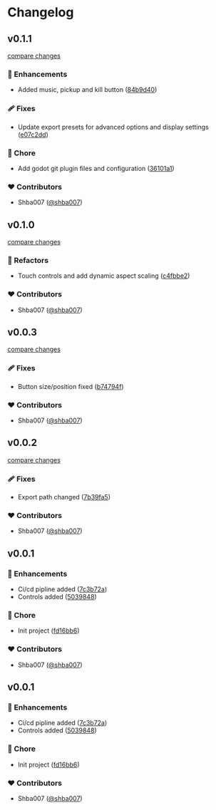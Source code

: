 # Changelog


## v0.1.1

[compare changes](https://github.com/shba007/game-of-life/compare/v0.1.0...v0.1.1)

### 🚀 Enhancements

- Added music, pickup and kill button ([84b9d40](https://github.com/shba007/game-of-life/commit/84b9d40))

### 🩹 Fixes

- Update export presets for advanced options and display settings ([e07c2dd](https://github.com/shba007/game-of-life/commit/e07c2dd))

### 🏡 Chore

- Add godot git plugin files and configuration ([36101a1](https://github.com/shba007/game-of-life/commit/36101a1))

### ❤️ Contributors

- Shba007 ([@shba007](https://github.com/shba007))

## v0.1.0

[compare changes](https://github.com/shba007/game-of-life/compare/v0.0.3...v0.1.0)

### 💅 Refactors

- Touch controls and add dynamic aspect scaling ([c4fbbe2](https://github.com/shba007/game-of-life/commit/c4fbbe2))

### ❤️ Contributors

- Shba007 ([@shba007](https://github.com/shba007))

## v0.0.3

[compare changes](https://github.com/shba007/game-of-life/compare/v0.0.2...v0.0.3)

### 🩹 Fixes

- Button size/position fixed ([b74794f](https://github.com/shba007/game-of-life/commit/b74794f))

### ❤️ Contributors

- Shba007 ([@shba007](https://github.com/shba007))

## v0.0.2

[compare changes](https://github.com/shba007/game-of-life/compare/v0.0.1...v0.0.2)

### 🩹 Fixes

- Export path changed ([7b39fa5](https://github.com/shba007/game-of-life/commit/7b39fa5))

### ❤️ Contributors

- Shba007 ([@shba007](https://github.com/shba007))

## v0.0.1


### 🚀 Enhancements

- Ci/cd pipline added ([7c3b72a](https://github.com/shba007/game-of-life/commit/7c3b72a))
- Controls added ([5039848](https://github.com/shba007/game-of-life/commit/5039848))

### 🏡 Chore

- Init project ([fd16bb6](https://github.com/shba007/game-of-life/commit/fd16bb6))

### ❤️ Contributors

- Shba007 ([@shba007](https://github.com/shba007))

## v0.0.1


### 🚀 Enhancements

- Ci/cd pipline added ([7c3b72a](https://github.com/shba007/game-of-life/commit/7c3b72a))
- Controls added ([5039848](https://github.com/shba007/game-of-life/commit/5039848))

### 🏡 Chore

- Init project ([fd16bb6](https://github.com/shba007/game-of-life/commit/fd16bb6))

### ❤️ Contributors

- Shba007 ([@shba007](https://github.com/shba007))

